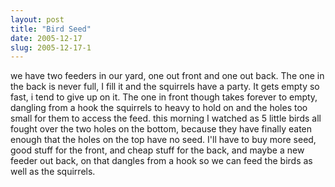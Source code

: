 ```yaml
---
layout: post
title: "Bird Seed"
date: 2005-12-17
slug: 2005-12-17-1
---
```


we have two feeders in our yard, one out front and one out back.  The one in the back is never full, I fill it and the squirrels have a party.  It gets empty so fast, i tend to give up on it.  The one in front though takes forever to empty, dangling from a hook the squirrels to heavy to hold on and the holes too small for them to access the feed.  this morning I watched as 5 little birds all fought over the two holes on the bottom, because they have finally eaten enough that the holes on the top have no seed.  I&apos;ll have to buy more seed, good stuff for the front, and cheap stuff for the back, and maybe a new feeder out back, on that dangles from a hook so we can feed the birds as well as the squirrels.

